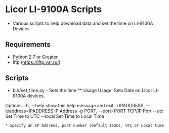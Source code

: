 # Licor LI-9100A Scripts
- Various scripts to help download data and set the time on LI-9100A Devices

## Requirements
* Python 2.7 or Greater
* lftp (https://lftp.yar.ru/)

## Scripts
* bin/set_time.py - Sets the time 
** Usage
Usage: Sets Date on Licor LI-8100A devices.

Options:
  -h, --help            show this help message and exit
  -i IPADDRESS, --ipaddress=IPADDRESS
                        IP Address
  -p PORT, --port=PORT  TCP/IP Port
  --utc                 Set Time to UTC
  --local               Set Time to Local Time
```
* Specify an IP Address, port number (default 1526), UTC or Local time


